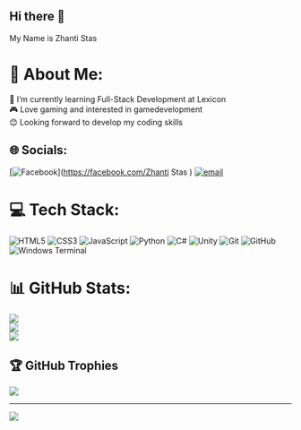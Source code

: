 ## Hi there 👋
 My Name is Zhanti Stas <br/>
# 💫 About Me:
🌱 I’m currently learning Full-Stack Development at Lexicon<br>🎮 Love gaming and interested in gamedevelopment<br>😊 Looking forward to develop my coding skills <br>


## 🌐 Socials:
[![Facebook](https://img.shields.io/badge/Facebook-%231877F2.svg?logo=Facebook&logoColor=white)](https://facebook.com/Zhanti Stas ) [![email](https://img.shields.io/badge/Email-D14836?logo=gmail&logoColor=white)](mailto:staszhanti@gmail.com) 

# 💻 Tech Stack:
![HTML5](https://img.shields.io/badge/html5-%23E34F26.svg?style=for-the-badge&logo=html5&logoColor=white) 
![CSS3](https://img.shields.io/badge/css3-%231572B6.svg?style=for-the-badge&logo=css3&logoColor=white) 
![JavaScript](https://img.shields.io/badge/javascript-%23323330.svg?style=for-the-badge&logo=javascript&logoColor=%23F7DF1E) 
![Python](https://img.shields.io/badge/python-3670A0?style=for-the-badge&logo=python&logoColor=ffdd54) 
![C#](https://img.shields.io/badge/c%23-%23239120.svg?style=for-the-badge&logo=csharp&logoColor=white) 
![Unity](https://img.shields.io/badge/unity-%23000000.svg?style=for-the-badge&logo=unity&logoColor=white)
![Git](https://img.shields.io/badge/git-%23F05033.svg?style=for-the-badge&logo=git&logoColor=white) 
![GitHub](https://img.shields.io/badge/github-%23121011.svg?style=for-the-badge&logo=github&logoColor=white) 
![Windows Terminal](https://img.shields.io/badge/Windows%20Terminal-%234D4D4D.svg?style=for-the-badge&logo=windows-terminal&logoColor=white) 

# 📊 GitHub Stats:
![](https://github-readme-stats.vercel.app/api?username=Zhanti28&theme=dark&hide_border=false&include_all_commits=false&count_private=false)<br/>
![](https://nirzak-streak-stats.vercel.app/?user=Zhanti28&theme=dark&hide_border=false)<br/>
![](https://github-readme-stats.vercel.app/api/top-langs/?username=Zhanti28&theme=dark&hide_border=false&include_all_commits=false&count_private=false&layout=compact)

## 🏆 GitHub Trophies
![](https://github-profile-trophy.vercel.app/?username=Zhanti28&theme=radical&no-frame=false&no-bg=true&margin-w=4)

---
[![](https://visitcount.itsvg.in/api?id=Zhanti28&icon=0&color=0)](https://visitcount.itsvg.in)

<!-- Proudly created with GPRM ( https://gprm.itsvg.in ) -->
